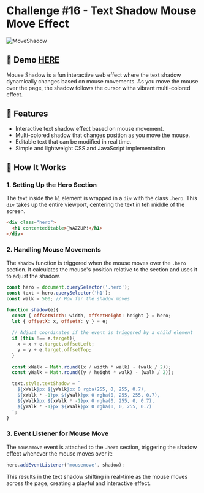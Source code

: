 # Challenge #16 - Text Shadow Mouse Move Effect

![MoveShadow](https://github.com/user-attachments/assets/63b77516-85e9-4395-a5e7-7625e006a76b)

## 📸 Demo [HERE](https://hmothershed.github.io/JavaScript30/16-Mouse-Move-Shadow/)
Mouse Shadow is a fun interactive web effect where the text shadow dynamically changes based on mouse movements. As you move the mouse over the page, the shadow follows the cursor witha  vibrant multi-colored effect.

## 🚀 Features
- Interactive text shadow effect based on mouse movement.
- Multi-colored shadow that changes position as you move the mouse.
- Editable text that can be modified in real time.
- Simple and lightweight CSS and JavaScript implementation

## 🔧 How It Works
### 1. Setting Up the Hero Section
The text inside the `h1` element is wrapped in a `div` with the class `.hero`. This `div` takes up the entire viewport, centering the text in teh middle of the screen.
```html
<div class="hero">
  <h1 contenteditable>🤪WAZZUP!</h1>
</div>
```

### 2. Handling Mouse Movements
The `shadow` function is triggered when the mouse moves over the `.hero` section. It calculates the mouse's position relative to the section and uses it to adjust the shadow.
```js
const hero = document.querySelector('.hero');
const text = hero.querySelector('h1');
const walk = 500; // How far the shadow moves

function shadow(e){
  const { offsetWidth: width, offsetHeight: height } = hero;
  let { offsetX: x, offsetY: y } = e;
  
  // Adjust coordinates if the event is triggered by a child element
  if (this !== e.target){
    x = x + e.target.offsetLeft;
    y = y + e.target.offsetTop;
  }
  
  const xWalk = Math.round((x / width * walk) - (walk / 2));
  const yWalk = Math.round((y / height * walk) - (walk / 2));

  text.style.textShadow = `
    ${xWalk}px ${yWalk}px 0 rgba(255, 0, 255, 0.7),
    ${xWalk * -1}px ${yWalk}px 0 rgba(0, 255, 255, 0.7),
    ${yWalk}px ${xWalk * -1}px 0 rgba(0, 255, 0, 0.7),
    ${yWalk * -1}px ${xWalk}px 0 rgba(0, 0, 255, 0.7)
  `;
}
```

### 3. Event Listener for Mouse Move
The `mousemove` event is attached to the `.hero` section, triggering the shadow effect whenever the mouse moves over it:
```js
hero.addEventListener('mousemove', shadow);
```

This results in the text shadow shifting in real-time as the mouse moves across the page, creating a playful and interactive effect.
